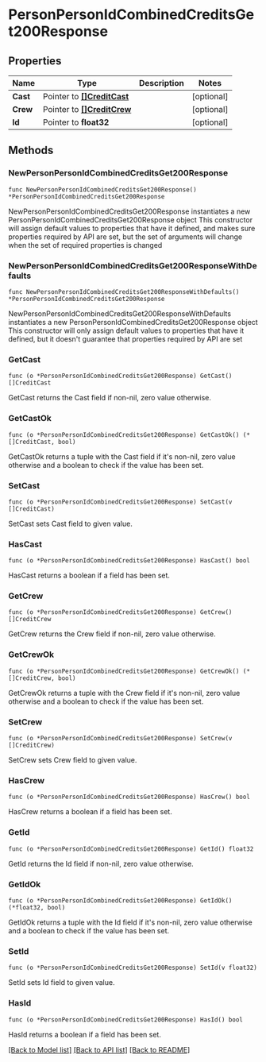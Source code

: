 # PersonPersonIdCombinedCreditsGet200Response

## Properties

Name | Type | Description | Notes
------------ | ------------- | ------------- | -------------
**Cast** | Pointer to [**[]CreditCast**](CreditCast.md) |  | [optional] 
**Crew** | Pointer to [**[]CreditCrew**](CreditCrew.md) |  | [optional] 
**Id** | Pointer to **float32** |  | [optional] 

## Methods

### NewPersonPersonIdCombinedCreditsGet200Response

`func NewPersonPersonIdCombinedCreditsGet200Response() *PersonPersonIdCombinedCreditsGet200Response`

NewPersonPersonIdCombinedCreditsGet200Response instantiates a new PersonPersonIdCombinedCreditsGet200Response object
This constructor will assign default values to properties that have it defined,
and makes sure properties required by API are set, but the set of arguments
will change when the set of required properties is changed

### NewPersonPersonIdCombinedCreditsGet200ResponseWithDefaults

`func NewPersonPersonIdCombinedCreditsGet200ResponseWithDefaults() *PersonPersonIdCombinedCreditsGet200Response`

NewPersonPersonIdCombinedCreditsGet200ResponseWithDefaults instantiates a new PersonPersonIdCombinedCreditsGet200Response object
This constructor will only assign default values to properties that have it defined,
but it doesn't guarantee that properties required by API are set

### GetCast

`func (o *PersonPersonIdCombinedCreditsGet200Response) GetCast() []CreditCast`

GetCast returns the Cast field if non-nil, zero value otherwise.

### GetCastOk

`func (o *PersonPersonIdCombinedCreditsGet200Response) GetCastOk() (*[]CreditCast, bool)`

GetCastOk returns a tuple with the Cast field if it's non-nil, zero value otherwise
and a boolean to check if the value has been set.

### SetCast

`func (o *PersonPersonIdCombinedCreditsGet200Response) SetCast(v []CreditCast)`

SetCast sets Cast field to given value.

### HasCast

`func (o *PersonPersonIdCombinedCreditsGet200Response) HasCast() bool`

HasCast returns a boolean if a field has been set.

### GetCrew

`func (o *PersonPersonIdCombinedCreditsGet200Response) GetCrew() []CreditCrew`

GetCrew returns the Crew field if non-nil, zero value otherwise.

### GetCrewOk

`func (o *PersonPersonIdCombinedCreditsGet200Response) GetCrewOk() (*[]CreditCrew, bool)`

GetCrewOk returns a tuple with the Crew field if it's non-nil, zero value otherwise
and a boolean to check if the value has been set.

### SetCrew

`func (o *PersonPersonIdCombinedCreditsGet200Response) SetCrew(v []CreditCrew)`

SetCrew sets Crew field to given value.

### HasCrew

`func (o *PersonPersonIdCombinedCreditsGet200Response) HasCrew() bool`

HasCrew returns a boolean if a field has been set.

### GetId

`func (o *PersonPersonIdCombinedCreditsGet200Response) GetId() float32`

GetId returns the Id field if non-nil, zero value otherwise.

### GetIdOk

`func (o *PersonPersonIdCombinedCreditsGet200Response) GetIdOk() (*float32, bool)`

GetIdOk returns a tuple with the Id field if it's non-nil, zero value otherwise
and a boolean to check if the value has been set.

### SetId

`func (o *PersonPersonIdCombinedCreditsGet200Response) SetId(v float32)`

SetId sets Id field to given value.

### HasId

`func (o *PersonPersonIdCombinedCreditsGet200Response) HasId() bool`

HasId returns a boolean if a field has been set.


[[Back to Model list]](../README.md#documentation-for-models) [[Back to API list]](../README.md#documentation-for-api-endpoints) [[Back to README]](../README.md)


